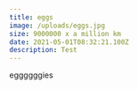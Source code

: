 ```yaml
---
title: eggs
image: /uploads/eggs.jpg
size: 9000000 x a million km
date: 2021-05-01T08:32:21.100Z
description: Test
---
```

eggggggies